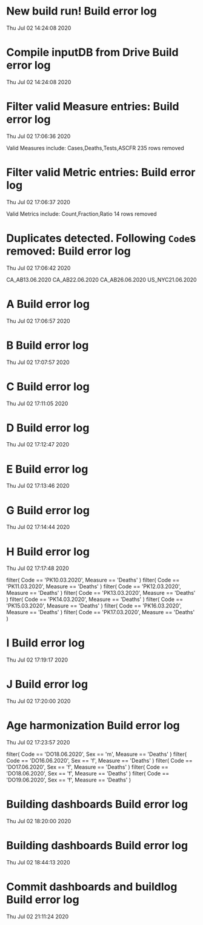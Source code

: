 
# New build run! Build error log
 Thu Jul 02 14:24:08 2020 


# Compile inputDB from Drive Build error log
 Thu Jul 02 14:24:08 2020 


# Filter valid Measure entries: Build error log
 Thu Jul 02 17:06:36 2020 

Valid Measures include: Cases,Deaths,Tests,ASCFR
 235 rows removed
# Filter valid Metric entries: Build error log
 Thu Jul 02 17:06:37 2020 

Valid Metrics include: Count,Fraction,Ratio
 14 rows removed
# Duplicates detected. Following `Code`s removed: Build error log
 Thu Jul 02 17:06:42 2020 

CA_AB13.06.2020
CA_AB22.06.2020
CA_AB26.06.2020
US_NYC21.06.2020
# A Build error log
 Thu Jul 02 17:06:57 2020 


# B Build error log
 Thu Jul 02 17:07:57 2020 


# C Build error log
 Thu Jul 02 17:11:05 2020 


# D Build error log
 Thu Jul 02 17:12:47 2020 


# E Build error log
 Thu Jul 02 17:13:46 2020 


# G Build error log
 Thu Jul 02 17:14:44 2020 


# H Build error log
 Thu Jul 02 17:17:48 2020 

filter( Code == 'PK10.03.2020', Measure == 'Deaths' )
filter( Code == 'PK11.03.2020', Measure == 'Deaths' )
filter( Code == 'PK12.03.2020', Measure == 'Deaths' )
filter( Code == 'PK13.03.2020', Measure == 'Deaths' )
filter( Code == 'PK14.03.2020', Measure == 'Deaths' )
filter( Code == 'PK15.03.2020', Measure == 'Deaths' )
filter( Code == 'PK16.03.2020', Measure == 'Deaths' )
filter( Code == 'PK17.03.2020', Measure == 'Deaths' )

# I Build error log
 Thu Jul 02 17:19:17 2020 


# J Build error log
 Thu Jul 02 17:20:00 2020 


# Age harmonization Build error log
 Thu Jul 02 17:23:57 2020 

filter( Code == 'DO18.06.2020', Sex == 'm', Measure == 'Deaths' )
filter( Code == 'DO16.06.2020', Sex == 'f', Measure == 'Deaths' )
filter( Code == 'DO17.06.2020', Sex == 'f', Measure == 'Deaths' )
filter( Code == 'DO18.06.2020', Sex == 'f', Measure == 'Deaths' )
filter( Code == 'DO19.06.2020', Sex == 'f', Measure == 'Deaths' )

# Building dashboards Build error log
 Thu Jul 02 18:20:00 2020 


# Building dashboards Build error log
 Thu Jul 02 18:44:13 2020 


# Commit dashboards and buildlog Build error log
 Thu Jul 02 21:11:24 2020 

